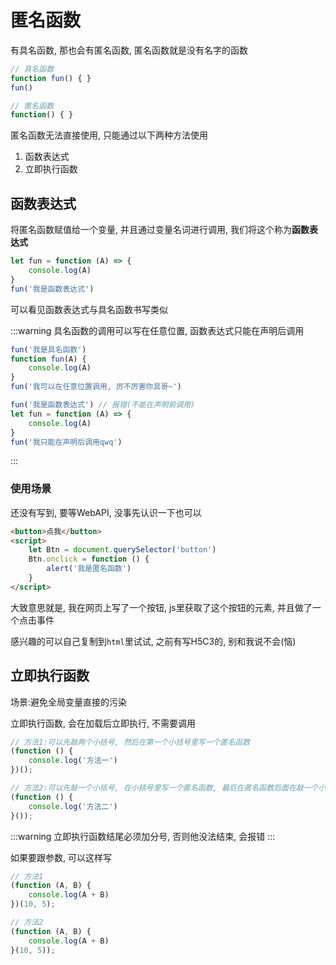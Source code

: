 # 匿名函数

有具名函数, 那也会有匿名函数, 匿名函数就是没有名字的函数

```js
// 具名函数
function fun() { }
fun()

// 匿名函数
function() { }
```

匿名函数无法直接使用, 只能通过以下两种方法使用

1. 函数表达式
2. 立即执行函数

## 函数表达式

将匿名函数赋值给一个变量, 并且通过变量名词进行调用, 我们将这个称为**函数表达式**

```js
let fun = function (A) => {
    console.log(A)
}
fun('我是函数表达式')
```

可以看见函数表达式与具名函数书写类似

:::warning
具名函数的调用可以写在任意位置, 函数表达式只能在声明后调用

```js
fun('我是具名函数')
function fun(A) {
	console.log(A)
}
fun('我可以在任意位置调用, 厉不厉害你具哥~')
```

```js
fun('我是函数表达式') // 报错(不能在声明前调用)
let fun = function (A) => {
 	console.log(A)
}
fun('我只能在声明后调用qwq')
```
:::

### 使用场景

还没有写到, 要等WebAPI, 没事先认识一下也可以

```html
<button>点我</button>
<script>
    let Btn = document.querySelector('button')
    Btn.onclick = function () {
        alert('我是匿名函数')
    }
</script>
```

大致意思就是, 我在网页上写了一个按钮, js里获取了这个按钮的元素, 并且做了一个点击事件

感兴趣的可以自己复制到`html`里试试, 之前有写H5C3的, 别和我说不会(恼)

## 立即执行函数

场景:避免全局变量直接的污染

立即执行函数, 会在加载后立即执行, 不需要调用

```js
// 方法1:可以先敲两个小括号, 然后在第一个小括号里写一个匿名函数
(function () {
    console.log('方法一')
})();

// 方法2:可以先敲一个小括号, 在小括号里写一个匿名函数, 最后在匿名函数后面在敲一个小括号
(function () {
    console.log('方法二')
}());
```

:::warning
立即执行函数结尾必须加分号, 否则他没法结束, 会报错
:::

如果要跟参数, 可以这样写

```js
// 方法1
(function (A, B) {
    console.log(A + B)
})(10, 5);

// 方法2
(function (A, B) {
    console.log(A + B)
}(10, 5));
```

